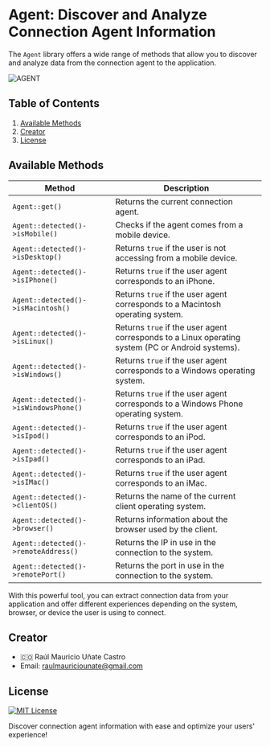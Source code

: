 # Agent: Discover and Analyze Connection Agent Information
The `Agent` library offers a wide range of methods that allow you to discover and analyze data from the connection agent to the application.

![AGENT](https://github.com/rmunate/PHPInfoServer/assets/91748598/f1ee8001-aa76-49c3-82ad-49014b28fd61)

## Table of Contents
1. [Available Methods](#available-methods)
2. [Creator](#creator)
3. [License](#license)

## Available Methods

| Method                                     | Description                                                                                   |
|--------------------------------------------|-----------------------------------------------------------------------------------------------|
| `Agent::get()`                             | Returns the current connection agent.                                                         |
| `Agent::detected()->isMobile()`            | Checks if the agent comes from a mobile device.                                               |
| `Agent::detected()->isDesktop()`           | Returns `true` if the user is not accessing from a mobile device.                             |
| `Agent::detected()->isIPhone()`            | Returns `true` if the user agent corresponds to an iPhone.                                    |
| `Agent::detected()->isMacintosh()`         | Returns `true` if the user agent corresponds to a Macintosh operating system.                 |
| `Agent::detected()->isLinux()`             | Returns `true` if the user agent corresponds to a Linux operating system (PC or Android systems). |
| `Agent::detected()->isWindows()`           | Returns `true` if the user agent corresponds to a Windows operating system.                   |
| `Agent::detected()->isWindowsPhone()`      | Returns `true` if the user agent corresponds to a Windows Phone operating system.             |
| `Agent::detected()->isIpod()`              | Returns `true` if the user agent corresponds to an iPod.                                      |
| `Agent::detected()->isIpad()`              | Returns `true` if the user agent corresponds to an iPad.                                      |
| `Agent::detected()->isIMac()`              | Returns `true` if the user agent corresponds to an iMac.                                      |
| `Agent::detected()->clientOS()`            | Returns the name of the current client operating system.                                      |
| `Agent::detected()->browser()`             | Returns information about the browser used by the client.                                     |
| `Agent::detected()->remoteAddress()`       | Returns the IP in use in the connection to the system.                                        |
| `Agent::detected()->remotePort()`          | Returns the port in use in the connection to the system.                                      |

With this powerful tool, you can extract connection data from your application and offer different experiences depending on the system, browser, or device the user is using to connect.

## Creator

- 🇨🇴 Raúl Mauricio Uñate Castro
- Email: raulmauriciounate@gmail.com

## License
[![MIT License](https://img.shields.io/badge/License-MIT-green.svg)](https://choosealicense.com/licenses/mit/)

Discover connection agent information with ease and optimize your users' experience!